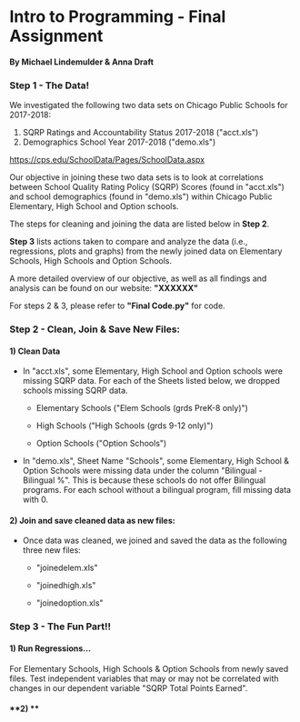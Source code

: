 # **Intro to Programming - Final Assignment**
#### **By Michael Lindemulder & Anna Draft**

### **Step 1 - The Data!**
We investigated the following two data sets on Chicago Public Schools for 2017-2018:

  1) SQRP Ratings and Accountability Status 2017-2018 ("acct.xls")
  2) Demographics School Year 2017-2018 ("demo.xls")

  https://cps.edu/SchoolData/Pages/SchoolData.aspx

Our objective in joining these two data sets is to look at correlations between School Quality Rating Policy (SQRP) Scores (found in "acct.xls") and school demographics (found in "demo.xls") within Chicago Public Elementary, High School and Option schools.

The steps for cleaning and joining the data are listed below in **Step 2**.

**Step 3** lists actions taken to compare and analyze the data (i.e., regressions, plots and graphs) from the newly joined data on Elementary Schools, High Schools and Option Schools.

A more detailed overview of our objective, as well as all findings and analysis can be found on our website: **"XXXXXX"**

For steps 2 & 3, please refer to **"Final Code.py"** for code.


### **Step 2 - Clean, Join & Save New Files:**

#### **1) Clean Data**
* In "acct.xls", some Elementary, High School and Option schools were missing SQRP data. For each of the Sheets listed below, we dropped schools missing SQRP data.

    * Elementary Schools ("Elem Schools (grds PreK-8 only)")

    * High Schools ("High Schools (grds 9-12 only)")

    * Option Schools ("Option Schools")

* In "demo.xls", Sheet Name "Schools", some Elementary, High School & Option Schools were missing data under the column "Bilingual - Bilingual %". This is because these schools do not offer Bilingual programs. For each school without a bilingual program, fill missing data with 0.

#### **2) Join and save cleaned data as new files:**
* Once data was cleaned, we joined and saved the data as the following three new files:

    * "joinedelem.xls"

    * "joinedhigh.xls"

    * "joinedoption.xls"


### **Step 3 - The Fun Part!!**

#### **1) Run Regressions...**

For Elementary Schools, High Schools & Option Schools from newly saved files. Test independent variables that may or may not be correlated with changes in our dependent variable "SQRP Total Points Earned".

#### **2)   **
